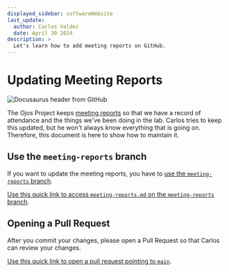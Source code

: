```yaml
---
displayed_sidebar: softwareWebsite
last_update:
  author: Carlos Valdez
  date: April 30 2024
description: >
  Let's learn how to add meeting reports on GitHub.
---
```


# Updating Meeting Reports

![Docusaurus header from GitHub](https://camo.githubusercontent.com/51929caaeeaf41308befe091f8cfae176fcb462a7251d3cc3e8ea11d0693a011/68747470733a2f2f646f63757361757275732e696f2f696d672f736c6173682d696e74726f647563696e672e737667)

The Ojos Project keeps [meeting reports](/docs/meeting-reports) so that we
have a record of attendance and the things we've been doing in the lab. Carlos
tries to keep this updated, but he won't always know everything that is going
on. Therefore, this document is here to show how to maintain it.

## Use the `meeting-reports` branch

If you want to update the meeting reports, you have to
[use the `meeting-reports` branch](https://github.com/ojosproject/website/tree/meeting-reports).

[Use this quick link to access `meeting-reports.md` on the `meeting-reports` branch](https://github.dev/ojosproject/website/blob/meeting-reports/docs/url/meeting-reports.md).

## Opening a Pull Request

After you commit your changes, please open a Pull Request so that Carlos can
review your changes.

[Use this quick link to open a pull request pointing to `main`](https://github.com/ojosproject/website/compare/main...meeting-reports?expand=1&assignees=calejvaldez).
